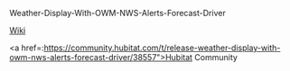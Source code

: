 Weather-Display-With-OWM-NWS-Alerts-Forecast-Driver

<a href="https://github.com/HubitatCommunity/Weather-Display-With-OWM-NWS-Alerts-Forecast-Driver/wiki">Wiki</a>

<a href=:https://community.hubitat.com/t/release-weather-display-with-owm-nws-alerts-forecast-driver/38557">Hubitat Community</a>
